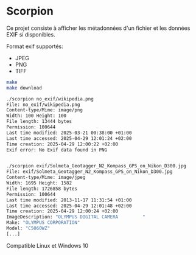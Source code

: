 # Scorpion

Ce projet consiste à afficher les métadonnées d'un fichier et les données EXIF si disponibles.

Format exif supportés:
   -  JPEG
   -  PNG
   -  TIFF


```bash
make
make download

./scorpion no_exif/wikipedia.png 
File: no_exif/wikipedia.png
Content-type/Mime: image/png
Width: 100 Height: 100
File length: 13444 bytes
Permission: 100644
Last time modified: 2025-03-21 00:38:00 +01:00
Last time accessed: 2025-04-29 12:01:24 +02:00
Time creation: 2025-04-29 12:00:22 +02:00
Exif error: No Exif data found in PNG


./scorpion exif/Solmeta_Geotagger_N2_Kompass_GPS_on_Nikon_D300.jpg 
File: exif/Solmeta_Geotagger_N2_Kompass_GPS_on_Nikon_D300.jpg
Content-type/Mime: image/jpeg
Width: 1695 Height: 1582
File length: 1726858 bytes
Permission: 100644
Last time modified: 2013-11-17 11:31:54 +01:00
Last time accessed: 2025-04-29 12:01:48 +02:00
Time creation: 2025-04-29 12:00:24 +02:00
ImageDescription: "OLYMPUS DIGITAL CAMERA         "
Make: "OLYMPUS CORPORATION"
Model: "C5060WZ"
[...]
```

Compatible Linux et Windows 10
